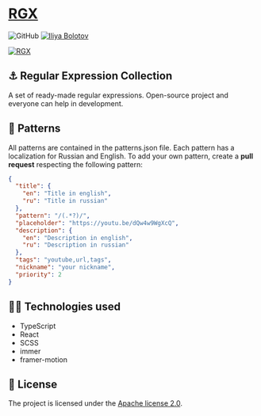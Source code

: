 # [RGX](https://rgx.vercel.app/)

![GitHub](https://img.shields.io/github/license/I-Atlas/rgx?style=flat-square)
[![Iliya Bolotov](https://img.shields.io/badge/iliya-bolotov-%23ff6f61?style=flat-square&logo=appveyor)](https://github.com/I-Atlas)

<a href="https://rgx.vercel.app/">
    <img src="https://i.imgur.com/D1FOJUr.png" alt="RGX">
</a>

## ⚓ Regular Expression Collection

A set of ready-made regular expressions. Open-source project and everyone can help in development.

## 📔 Patterns

All patterns are contained in the patterns.json file. Each pattern has a localization for Russian and English. To add your own pattern, create a **pull request** respecting the following pattern:

```json
{
  "title": {
    "en": "Title in english",
    "ru": "Title in russian"
  },
  "pattern": "/(.*?)/",
  "placeholder": "https://youtu.be/dQw4w9WgXcQ",
  "description": {
    "en": "Description in english",
    "ru": "Description in russian"
  },
  "tags": "youtube,url,tags",
  "nickname": "your nickname",
  "priority": 2
}
```

## 👨‍💻 Technologies used

- TypeScript
- React
- SCSS
- immer
- framer-motion

## 📑 License

The project is licensed under the [Apache license 2.0](https://github.com/I-Atlas/rgx/blob/main/LICENSE).
